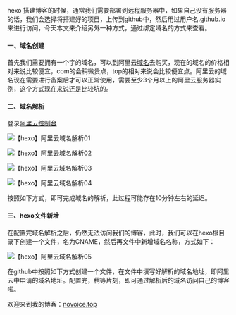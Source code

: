 hexo 搭建博客的时候，通常我们需要部署到远程服务器中，如果自己没有服务器的话，我们会选择将搭建好的项目，上传到github中，然后用过用户名.github.io来进行访问，今天本文来介绍另外一种方式，通过绑定域名的方式来查看。

#### 一、域名创建

首先我们需要拥有一个字的域名，可以到阿里云[域名](https://wanwang.aliyun.com/?spm=5176.10695662.1158081.1.12334234jIVGyD)去购买，现在的域名的价格相对来说比较便宜，com的会稍微贵点，top的相对来说会比较便宜点。阿里云的域名现在需要进行备案后才可以正常使用，需要至少3个月以上的阿里云服务器实例，这个方式现在来说还是比较坑的。

#### 二、域名解析

登录[阿里云控制台](https://homenew.console.aliyun.com/home/dashboard/ProductAndService)

![【hexo】阿里云域名解析01](https://cdn.jsdelivr.net/gh/liuhuanhuan963019/blogPicture/md_photos/%E3%80%90hexo%E3%80%91%E9%98%BF%E9%87%8C%E4%BA%91%E5%9F%9F%E5%90%8D%E8%A7%A3%E6%9E%90%E4%BA%9401.png)

![【hexo】阿里云域名解析02](https://cdn.jsdelivr.net/gh/liuhuanhuan963019/blogPicture/md_photos/%E3%80%90hexo%E3%80%91%E9%98%BF%E9%87%8C%E4%BA%91%E5%9F%9F%E5%90%8D%E8%A7%A3%E6%9E%90%E4%BA%9402.png)

![【hexo】阿里云域名解析03](https://cdn.jsdelivr.net/gh/liuhuanhuan963019/blogPicture/md_photos/%E3%80%90hexo%E3%80%91%E9%98%BF%E9%87%8C%E4%BA%91%E5%9F%9F%E5%90%8D%E8%A7%A3%E6%9E%90%E4%BA%9403.png)

![【hexo】阿里云域名解析04](https://cdn.jsdelivr.net/gh/liuhuanhuan963019/blogPicture/md_photos/%E3%80%90hexo%E3%80%91%E9%98%BF%E9%87%8C%E4%BA%91%E5%9F%9F%E5%90%8D%E8%A7%A3%E6%9E%90%E4%BA%9404.png)

按照如下方式，即可完成域名的解析，此过程可能存在10分钟左右的延迟。

#### 三、hexo文件新增

在配置完域名解析之后，仍然无法访问我们的博客，此时，我们可以在hexo根目录下创建一个文件，名为CNAME，然后再文件中新增域名名称，方式如下：

![【hexo】阿里云域名解析05](https://cdn.jsdelivr.net/gh/liuhuanhuan963019/blogPicture/md_photos/%E3%80%90hexo%E3%80%91%E9%98%BF%E9%87%8C%E4%BA%91%E5%9F%9F%E5%90%8D%E8%A7%A3%E6%9E%90%E4%BA%9405.png)

在github中按照如下方式创建一个文件，在文件中填写好解析的域名地址，即阿里云中申请的域名地址。配置完，稍等片刻，即可通过解析后的域名访问自己的博客啦。

欢迎来到我的博客：[novoice.top](novoice.top)

